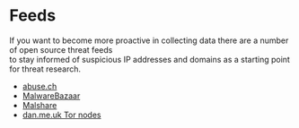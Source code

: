 # Feeds

If you want to become more proactive in collecting data there are a number of open source threat feeds  
to stay informed of suspicious IP addresses and domains as a starting point for threat research. 

* [abuse.ch](https://abuse.ch/)
* [MalwareBazaar](https://bazaar.abuse.ch/)
* [Malshare](https://malshare.com/)
* [dan.me.uk Tor nodes](https://www.dan.me.uk/tornodes)